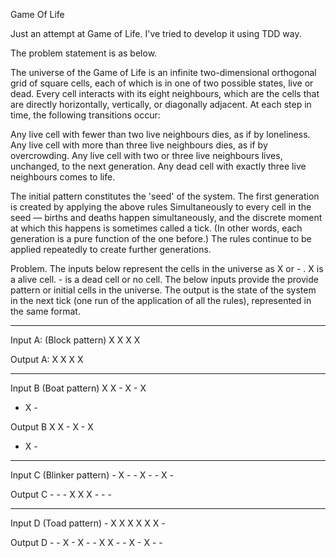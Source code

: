 Game Of Life

Just an attempt at Game of Life. I've tried to develop it using TDD way. 

The problem statement is as below. 

 
The universe of the Game of Life is an infinite two-dimensional orthogonal grid of square cells, each of which is in one of two possible states, live or dead. Every cell interacts with its eight neighbours, which are the cells that are directly horizontally, vertically, or diagonally adjacent. At each step in time, the following transitions occur:

Any live cell with fewer than two live neighbours dies, as if by loneliness.
Any live cell with more than three live neighbours dies, as if by overcrowding.
Any live cell with two or three live neighbours lives, unchanged, to the next generation.
Any dead cell with exactly three live neighbours comes to life.


The initial pattern constitutes the 'seed' of the system. The first generation is created by applying the above rules Simultaneously to every cell in the seed — births and deaths happen simultaneously, and the discrete moment at which this happens is sometimes called a tick. (In other words, each generation is a pure function of the one before.) The rules continue to be applied repeatedly to create further generations.
 
Problem.
The inputs below represent the cells in the universe as X or - . X is a alive cell. - is a dead cell or no cell. The below inputs provide the provide pattern or initial cells in the universe. The output is the state of the system in the next tick (one run of the application of all the rules), represented in the same format.
 
-------------------------------------------------------------------------------------------
Input A:
(Block pattern)
     X X
     X X
                                          
Output A:
     X X
     X X
 
-------------------------------------------------------------------------------------------
Input B
(Boat pattern)
X X -
X - X
- X -
 
Output B
X X -
X - X
- X -
 
-------------------------------------------------------------------------------------------
Input C
(Blinker pattern)
     - X -
     - X -
     - X -
	 
Output C
     - - -
     X X X
     - - -
 
-------------------------------------------------------------------------------------------
Input D
(Toad pattern)
        - X X X
        X X X -
 
Output D
        - - X -
        X - - X
        X - - X
        - X - -

